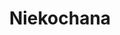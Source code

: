 ---
layout: post
title: Niekochana
director: Janusz Nasfeter
year: 1966
cover: https://images.mubicdn.net/images/film/91009/cache-50043-1636355081/image-w1280.jpg
---